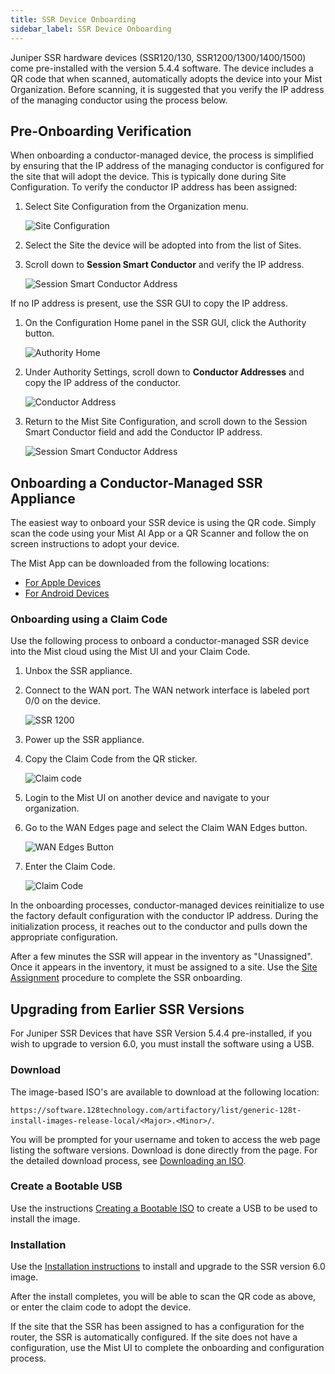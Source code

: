 ```yaml
---
title: SSR Device Onboarding
sidebar_label: SSR Device Onboarding
---
```


Juniper SSR hardware devices (SSR120/130, SSR1200/1300/1400/1500) come pre-installed with the version 5.4.4 software. The device includes a QR code that when scanned, automatically adopts the device into your Mist Organization. Before scanning, it is suggested that you verify the IP address of the managing conductor using the process below. 

## Pre-Onboarding Verification

When onboarding a conductor-managed device, the process is simplified by ensuring that the IP address of the managing conductor is configured for the site that will adopt the device. This is typically done during Site Configuration. To verify the conductor IP address has been assigned:

1. Select Site Configuration from the Organization menu.

	![Site Configuration](/img/wanas_select_site_config.png)

2. Select the Site the device will be adopted into from the list of Sites.

3. Scroll down to **Session Smart Conductor** and verify the IP address. 

	![Session Smart Conductor Address](/img/wanas_conductor_ip_mist.png)

If no IP address is present, use the SSR GUI to copy the IP address.

1.  On the Configuration Home panel in the SSR GUI, click the Authority button. 

	![Authority Home](/img/wanas_conductor_ip1.png)

2. Under Authority Settings, scroll down to **Conductor Addresses** and copy the IP address of the conductor.

	![Conductor Address](/img/wanas_conductor_ip.png)

3. Return to the Mist Site Configuration, and scroll down to the Session Smart Conductor field and add the Conductor IP address.

	![Session Smart Conductor Address](/img/wanas_conductor_ip_mist.png)

## Onboarding a Conductor-Managed SSR Appliance

The easiest way to onboard your SSR device is using the QR code. Simply scan the code using your Mist AI App or a QR Scanner and follow the on screen instructions to adopt your device. 

The Mist App can be downloaded from the following locations:
- [For Apple Devices](https://apps.apple.com/us/app/mistai/id1215196902) 
- [For Android Devices](https://play.google.com/store/apps/details?id=com.mist.mistify&hl=en_US&gl=US)

### Onboarding using a Claim Code

Use the following process to onboard a conductor-managed SSR device into the Mist cloud using the Mist UI and your Claim Code. 

1. Unbox the SSR appliance.
2. Connect to the WAN port. The WAN network interface is labeled port 0/0 on the device.

	![SSR 1200](/img/jnpr_ssr1200.png)

3. Power up the SSR appliance.
4. Copy the Claim Code from the QR sticker.

	![Claim code](/img/wanas_claim_code_example.png)

5. Login to the Mist UI on another device and navigate to your organization.
6. Go to the WAN Edges page and select the Claim WAN Edges button. 

	![WAN Edges Button](/img/wanas_claim_wan_edge_button.png)

7. Enter the Claim Code.

	![Claim Code](/img/wanas_claimwanedge1.png)

In the onboarding processes, conductor-managed devices reinitialize to use the factory default configuration with the conductor IP address. During the initialization process, it reaches out to the conductor and pulls down the appropriate configuration.  

After a few minutes the SSR will appear in the inventory as "Unassigned". Once it appears in the inventory, it must be assigned to a site. Use the [Site Assignment](wan_site_assignment.md) procedure to complete the SSR onboarding.

## Upgrading from Earlier SSR Versions

For Juniper SSR Devices that have SSR Version 5.4.4 pre-installed, if you wish to upgrade to version 6.0, you must install the software using a USB. 

### Download 

The image-based ISO's are available to download at the following location:

`https://software.128technology.com/artifactory/list/generic-128t-install-images-release-local/<Major>.<Minor>/`. 

You will be prompted for your username and token to access the web page listing the software versions. Download is done directly from the page. For the detailed download process, see [Downloading an ISO](intro_downloading_iso.md#downloading-an-iso). 

### Create a Bootable USB

Use the instructions [Creating a Bootable ISO](intro_creating_bootable_usb.md) to create a USB to be used to install the image. 

### Installation 

Use the [Installation instructions](wan_staging.md#installation) to install and upgrade to the SSR version 6.0 image.

After the install completes, you will be able to scan the QR code as above, or enter the claim code to adopt the device. 

If the site that the SSR has been assigned to has a configuration for the router, the SSR is automatically configured. If the site does not have a configuration, use the Mist UI to complete the onboarding and configuration process. 


